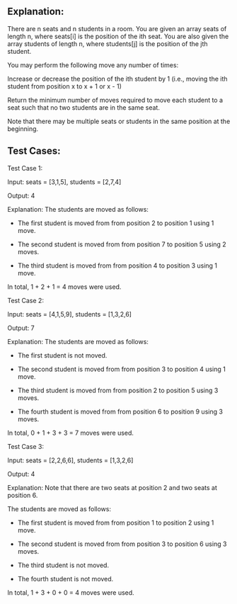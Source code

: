 ## Explanation:

There are n seats and n students in a room. You are given an array seats of length n, where seats[i] is the position of the ith seat. You are also given the array students of length n, where students[j] is the position of the jth student.

You may perform the following move any number of times:

Increase or decrease the position of the ith student by 1 (i.e., moving the ith student from position x to x + 1 or x - 1)

Return the minimum number of moves required to move each student to a seat such that no two students are in the same seat.

Note that there may be multiple seats or students in the same position at the beginning.

 

## Test Cases:



Test Case 1:

Input: seats = [3,1,5], students = [2,7,4]

Output: 4

Explanation: The students are moved as follows:

- The first student is moved from from position 2 to position 1 using 1 move.

- The second student is moved from from position 7 to position 5 using 2 moves.

- The third student is moved from from position 4 to position 3 using 1 move.

In total, 1 + 2 + 1 = 4 moves were used.



Test Case 2:

Input: seats = [4,1,5,9], students = [1,3,2,6]

Output: 7

Explanation: The students are moved as follows:

- The first student is not moved.

- The second student is moved from from position 3 to position 4 using 1 move.

- The third student is moved from from position 2 to position 5 using 3 moves.

- The fourth student is moved from from position 6 to position 9 using 3 moves.

In total, 0 + 1 + 3 + 3 = 7 moves were used.



Test Case 3:

Input: seats = [2,2,6,6], students = [1,3,2,6]

Output: 4

Explanation: Note that there are two seats at position 2 and two seats at position 6.

The students are moved as follows:

- The first student is moved from from position 1 to position 2 using 1 move.

- The second student is moved from from position 3 to position 6 using 3 moves.

- The third student is not moved.

- The fourth student is not moved.

In total, 1 + 3 + 0 + 0 = 4 moves were used.
